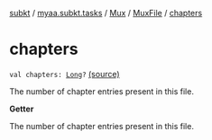 [subkt](../../../index.md) / [myaa.subkt.tasks](../../index.md) / [Mux](../index.md) / [MuxFile](index.md) / [chapters](./chapters.md)

# chapters

`val chapters: `[`Long`](https://kotlinlang.org/api/latest/jvm/stdlib/kotlin/-long/index.html)`?` [(source)](https://github.com/Myaamori/SubKt/blob/0.1.13/src/main/kotlin/myaa/subkt/tasks/muxtask.kt#L357)

The number of chapter entries present in this file.

**Getter**

The number of chapter entries present in this file.

